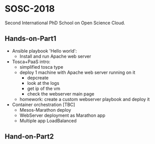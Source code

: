 # SOSC-2018
Second International PhD School on Open Science Cloud.

## Hands-on-Part1

- Ansible playbook 'Hello world':
  - Install and run Apache web server
- Tosca+PaaS intro:
  - simplified tosca type
  - deploy 1 machine with Apache web server running on it
    - depcreate
    - look at the logs
    - get ip of the vm
    - check the webserver main page
  - homework: create a custom webserver playbook and deploy it
- Container orchestration [TBC]
  - Mesos-Marathon deploy
  - WebServer deployment as Marathon app
  - Multiple app LoadBalanced

## Hand-on-Part2

